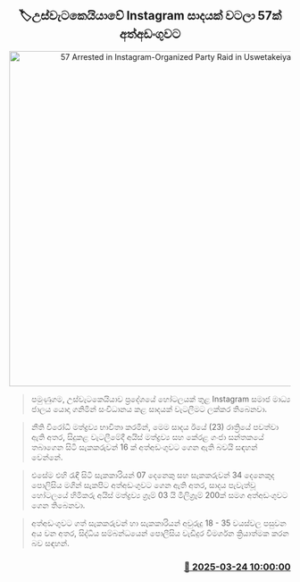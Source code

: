 <p align='center'><b><h2 align='center' title='57 Arrested in Instagram-Organized Party Raid in Uswetakeiyawa'>🏷උස්වැටකෙයියාවේ Instagram සාදයක් වටලා 57ක් අත්අඩංගුවට</h2></b></p>
<p align='center'><img src='https://helakuru.sgp1.cdn.digitaloceanspaces.com/esana/images/lib/party-archived.jpg' width='600' alt='57 Arrested in Instagram-Organized Party Raid in Uswetakeiyawa'></p>

> පමුණුගම, උස්වැටකෙයියාව ප්‍රදේශයේ හෝටලයක් තුළ Instagram සමාජ මාධ්‍ය ජාලය යොදා ගනිමින් සංවිධානය කළ සාදයක් වැටලීමට ලක්කර තිබෙනවා.

> නීති විරෝධී මත්ද්‍රව්‍ය භාවිතා කරමින්, මෙම සාදය ඊයේ (23) රාත්‍රියේ පවත්වා ඇති අතර, සිදුකළ වැටලීමේදී අයිස් මත්ද්‍රව්‍ය සහ කේරළ ගංජා සන්තකයේ තබාගෙන සිටි සැකකරුවන් 16 ක් අත්අඩංගුවට ගෙන ඇති බවයි සඳහන් වෙන්නේ.

> එසේම එහි රැඳී සිටි සැකකාරියන් 07 දෙනෙකු සහ සැකකරුවන් 34 දෙනෙකුද පොලිසිය මගින් සැකපිට අත්අඩංගුවට ගෙන ඇති අතර, සාදය පැවැත්වූ හෝටලයේ හිමිකරු අයිස් මත්ද්‍රව්‍ය ග්‍රෑම් 03 යි මිලිග්‍රෑම් 200ක් සමග අත්අඩංගුවට ගෙන තිබෙනවා.

> අත්අඩංගුවට ගත් සැකකරුවන් හා සැකකාරියන් අවුරුදු 18 - 35 වයස්වල පසුවන අය වන අතර, සිද්ධිය සම්බන්ධයෙන් පොලීසිය වැඩිදුර විමර්ශන ක්‍රියාත්මක කරන බව සඳහන්.



<h3 align='right'><a href='https://www.helakuru.lk/esana/p/108580/'>📅 2025-03-24 10:00:00</a></h3>
